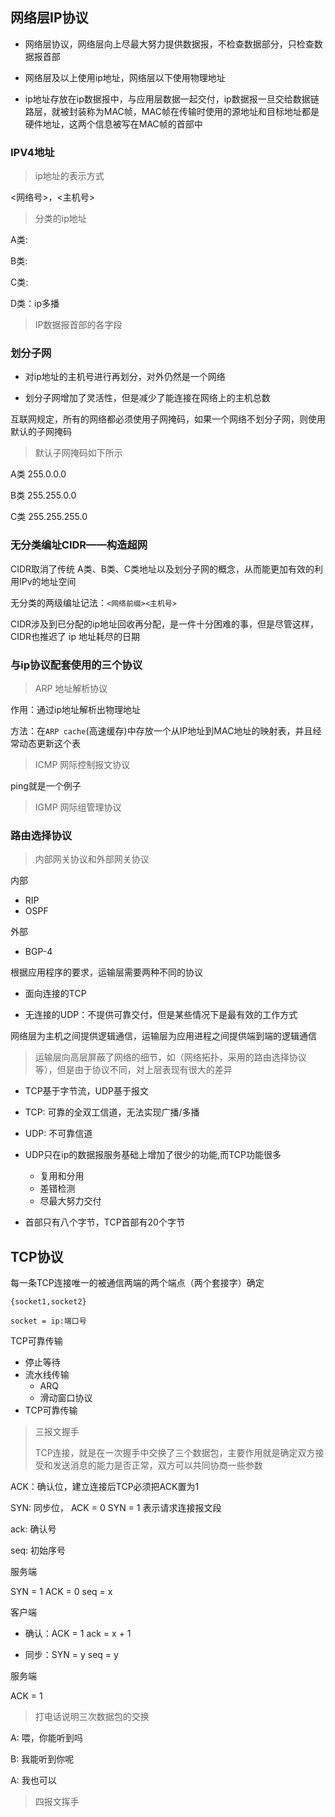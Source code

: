 ## 网络层IP协议

+ 网络层协议，网络层向上尽最大努力提供数据报，不检查数据部分，只检查数据报首部
+ 网络层及以上使用ip地址，网络层以下使用物理地址

+ ip地址存放在ip数据报中，与应用层数据一起交付，ip数据报一旦交给数据链路层，就被封装称为MAC帧，MAC帧在传输时使用的源地址和目标地址都是硬件地址，这两个信息被写在MAC帧的首部中

### IPV4地址

> ip地址的表示方式

<网络号>，<主机号>

> 分类的ip地址

A类: 

B类: 

C类:

D类：ip多播

> IP数据报首部的各字段



### 划分子网

+ 对ip地址的主机号进行再划分，对外仍然是一个网络

+ 划分子网增加了灵活性，但是减少了能连接在网络上的主机总数

互联网规定，所有的网络都必须使用子网掩码，如果一个网络不划分子网，则使用默认的子网掩码

> 默认子网掩码如下所示

A类 255.0.0.0

B类 255.255.0.0

C类 255.255.255.0



### 无分类编址CIDR——构造超网

CIDR取消了传统 A类、B类、C类地址以及划分子网的概念，从而能更加有效的利用IPv的地址空间

无分类的两级编址记法：`<网络前缀><主机号>`



CIDR涉及到已分配的ip地址回收再分配，是一件十分困难的事，但是尽管这样，CIDR也推迟了 ip 地址耗尽的日期



### 与ip协议配套使用的三个协议

> ARP 地址解析协议

作用：通过ip地址解析出物理地址

方法：在`ARP cache`(高速缓存)中存放一个从IP地址到MAC地址的映射表，并且经常动态更新这个表

> ICMP 网际控制报文协议

ping就是一个例子

> IGMP 网际组管理协议





### 路由选择协议

> 内部网关协议和外部网关协议

内部

+ RIP
+ OSPF

外部

+ BGP-4





根据应用程序的要求，运输层需要两种不同的协议

+ 面向连接的TCP

+ 无连接的UDP：不提供可靠交付，但是某些情况下是最有效的工作方式

网络层为主机之间提供逻辑通信，运输层为应用进程之间提供端到端的逻辑通信

> 运输层向高层屏蔽了网络的细节，如（网络拓扑，采用的路由选择协议等），但是由于协议不同，对上层表现有很大的差异

+ TCP基于字节流，UDP基于报文

+ TCP: 可靠的全双工信道，无法实现广播/多播
+ UDP: 不可靠信道
+ UDP只在ip的数据报服务基础上增加了很少的功能,而TCP功能很多
  + 复用和分用
  + 差错检测
  + 尽最大努力交付

+ 首部只有八个字节，TCP首部有20个字节

## TCP协议



每一条TCP连接唯一的被通信两端的两个端点（两个套接字）确定

`{socket1,socket2}`

`socket = ip:端口号`



TCP可靠传输

+ 停止等待
+ 流水线传输
  + ARQ
  + 滑动窗口协议
+ TCP可靠传输

> 三报文握手
>
> TCP连接，就是在一次握手中交换了三个数据包，主要作用就是确定双方接受和发送消息的能力是否正常，双方可以共同协商一些参数

ACK：确认位，建立连接后TCP必须把ACK置为1

SYN: 同步位， ACK = 0 SYN = 1 表示请求连接报文段

ack: 确认号

seq: 初始序号



服务端

SYN = 1 ACK = 0 seq = x



客户端

+ 确认：ACK = 1 ack = x + 1 

+ 同步：SYN = y seq = y 



服务端

ACK = 1 



> 打电话说明三次数据包的交换

A: 喂，你能听到吗

B: 我能听到你呢

A: 我也可以



> 四报文挥手



















